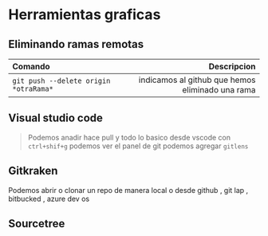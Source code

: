 # Herramientas graficas 
## Eliminando ramas remotas 

Comando | Descripcion
:---|---:
`git push --delete origin *otraRama*`| indicamos al github que hemos eliminado una rama 

## Visual studio code 

> Podemos anadir hace pull y todo lo basico desde vscode con `ctrl+shif+g` podemos ver el panel de git podemos agregar `gitlens`

## Gitkraken

Podemos abrir o clonar un repo de manera local o desde github , git lap , bitbucked , azure dev os 

## Sourcetree


